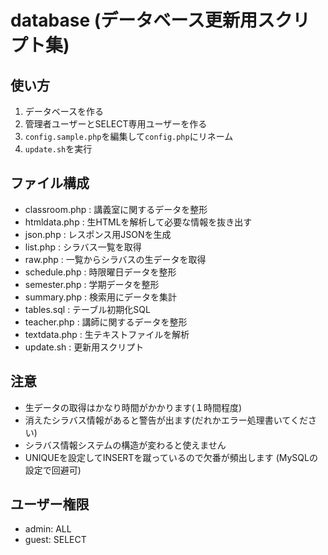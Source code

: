 # database (データベース更新用スクリプト集)

## 使い方
1. データベースを作る
2. 管理者ユーザーとSELECT専用ユーザーを作る
3. `config.sample.php`を編集して`config.php`にリネーム
4. `update.sh`を実行

## ファイル構成
- classroom.php : 講義室に関するデータを整形
- htmldata.php : 生HTMLを解析して必要な情報を抜き出す
- json.php : レスポンス用JSONを生成
- list.php : シラバス一覧を取得
- raw.php : 一覧からシラバスの生データを取得
- schedule.php : 時限曜日データを整形
- semester.php : 学期データを整形
- summary.php : 検索用にデータを集計
- tables.sql : テーブル初期化SQL
- teacher.php : 講師に関するデータを整形
- textdata.php : 生テキストファイルを解析
- update.sh : 更新用スクリプト

## 注意
- 生データの取得はかなり時間がかかります(１時間程度)
- 消えたシラバス情報があると警告が出ます(だれかエラー処理書いてください)
- シラバス情報システムの構造が変わると使えません
- UNIQUEを設定してINSERTを蹴っているので欠番が頻出します (MySQLの設定で回避可)

## ユーザー権限
- admin: ALL
- guest: SELECT

